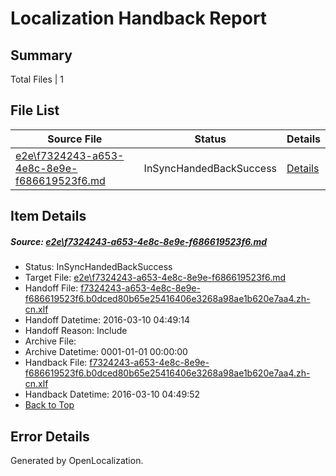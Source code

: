 # <a name='report-top'></a> Localization Handback Report

## Summary
 Total Files | 1

## File List
 Source File | Status | Details 
 ----------- | ------ | ------- 
 [e2e\f7324243-a653-4e8c-8e9e-f686619523f6.md](https://github.com/OpenLocalizationTest/oltest/blob/9d15f8043da9dcc435ca76e6c464f2e625c77333/e2e/f7324243-a653-4e8c-8e9e-f686619523f6.md) | InSyncHandedBackSuccess | [Details](#9f8d458c9e035b55ab8348f22cee92e609500bc08)

## Item Details
##### <a name='9f8d458c9e035b55ab8348f22cee92e609500bc08'></a> Source: [e2e\f7324243-a653-4e8c-8e9e-f686619523f6.md](https://github.com/OpenLocalizationTest/oltest/blob/9d15f8043da9dcc435ca76e6c464f2e625c77333/e2e/f7324243-a653-4e8c-8e9e-f686619523f6.md)
* Status: InSyncHandedBackSuccess
* Target File: [e2e\f7324243-a653-4e8c-8e9e-f686619523f6.md](https://github.com/OpenLocalizationTestOrg/oltest.zh-cn/blob/4eef1d0f9997579bba9c3486865ac08b02d22358/e2e/f7324243-a653-4e8c-8e9e-f686619523f6.md)
* Handoff File: [f7324243-a653-4e8c-8e9e-f686619523f6.b0dced80b65e25416406e3268a98ae1b620e7aa4.zh-cn.xlf](https://github.com/OpenLocalizationTestOrg/olhandoff/blob/7a5ed341a4414d0b4e63632fcfbd2c02109f2b52/ol-handoff/OpenLocalizationTestOrg/oltest.zh-cn/xinjiang/ht/f7324243-a653-4e8c-8e9e-f686619523f6.b0dced80b65e25416406e3268a98ae1b620e7aa4.zh-cn.xlf)
* Handoff Datetime: 2016-03-10 04:49:14
* Handoff Reason: Include
* Archive File: 
* Archive Datetime: 0001-01-01 00:00:00
* Handback File: [f7324243-a653-4e8c-8e9e-f686619523f6.b0dced80b65e25416406e3268a98ae1b620e7aa4.zh-cn.xlf](https://github.com/OpenLocalizationTestOrg/olhandback/blob/f5ee5f0edecc6c5273913d179c2332e1b8f093a5/ol-handback/OpenLocalizationTestOrg/oltest.zh-cn/xinjiang/ht/f7324243-a653-4e8c-8e9e-f686619523f6.b0dced80b65e25416406e3268a98ae1b620e7aa4.zh-cn.xlf)
* Handback Datetime: 2016-03-10 04:49:52
* [Back to Top](#report-top)


## Error Details

Generated by OpenLocalization.
